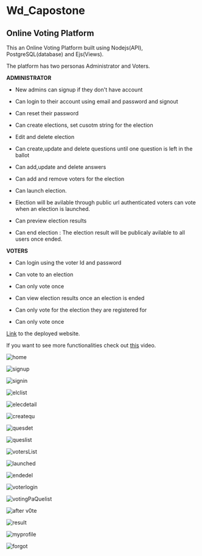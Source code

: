 # Wd_Capostone
## Online Voting Platform ##
This an Online Voting Platform built using Nodejs(API), PostgreSQL(database) and Ejs(Views).

The platform has two personas Administrator and Voters.

**ADMINISTRATOR**

- New admins can signup if they don't have account

- Can login to their account using email and password and signout

- Can reset their password

- Can create elections, set cusotm string for the election

- Edit and delete election

- Can create,update and delete questions until one question is left in the ballot

- Can add,update and delete answers 

- Can add and remove voters for the election

- Can launch election. 

- Election will be avilable through public url authenticated voters can vote when an election is launched.

- Can preview election results

- Can end election : The election result will be publicaly avilable to all users once ended.

**VOTERS**

- Can login using the voter Id and password

- Can vote to an election

- Can only vote once

- Can view election results once an election is ended

- Can only vote for the election they are registered for

- Can only vote once

[Link](https://online-election.onrender.com) to the deployed website.

If you want to see more functionalities check out [this]() video.

![home](https://user-images.githubusercontent.com/54357776/214053655-f7b96ed0-82da-4b7b-863f-e74285c7680e.png)

![signup](https://user-images.githubusercontent.com/54357776/214053691-4148be1a-eabd-4671-8d1a-75a8432f1605.png)

![signin](https://user-images.githubusercontent.com/54357776/214053682-06b9fe2e-0723-4a83-8154-81a704cb51ae.png)

![elclist](https://user-images.githubusercontent.com/54357776/214053642-864887be-8ce7-4184-b89e-2b5123fc6e6f.png)

![elecdetail](https://user-images.githubusercontent.com/54357776/214053648-b9da2a8b-0d05-47fc-91d6-89ceaa76fd6c.png)

![createqu](https://user-images.githubusercontent.com/54357776/214053620-a69c78d4-5fde-4a1f-82e1-27727f4d716a.png)

![quesdet](https://user-images.githubusercontent.com/54357776/214053670-a9b4922c-7406-49c4-b6c3-2902231f9700.png)

![queslist](https://user-images.githubusercontent.com/54357776/214053673-36a59484-a880-4c4d-84b4-7e98239544e5.png)

![votersList](https://user-images.githubusercontent.com/54357776/214053697-49c5bfe4-2dd7-456e-b155-dbbf57afb1a5.png)

![launched](https://user-images.githubusercontent.com/54357776/214053657-2efc8e33-9080-42b0-8035-3818013bd82f.png)

![endedel](https://user-images.githubusercontent.com/54357776/214053651-70b6749e-5194-48d1-8f3c-9621e5d2b830.png)

![voterlogin](https://user-images.githubusercontent.com/54357776/214053695-ae742a25-788e-40fa-ab72-96b7f14d657b.png)

![votingPaQuelist](https://user-images.githubusercontent.com/54357776/214053700-f5a830ef-4515-48ce-b90e-f7d169202cc4.png)

![after v0te](https://user-images.githubusercontent.com/54357776/214053705-6fbc0848-1e77-4620-9e84-dfb5d6311fd5.png)

![result](https://user-images.githubusercontent.com/54357776/214053679-3ee20d3a-264e-49f6-bd94-8bcec2a664b5.png)

![myprofile](https://user-images.githubusercontent.com/54357776/214053663-14c9a945-1710-42c1-abe4-7d5217f2d898.png)

![forgot](https://user-images.githubusercontent.com/54357776/214055920-49fd4af0-176c-4dac-a32f-53327f7730df.png)







